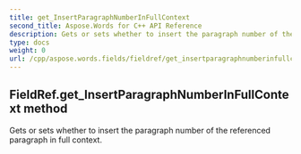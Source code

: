 ```yaml
---
title: get_InsertParagraphNumberInFullContext
second_title: Aspose.Words for C++ API Reference
description: Gets or sets whether to insert the paragraph number of the referenced paragraph in full context. 
type: docs
weight: 0
url: /cpp/aspose.words.fields/fieldref/get_insertparagraphnumberinfullcontext/
---
```

## FieldRef.get_InsertParagraphNumberInFullContext method


Gets or sets whether to insert the paragraph number of the referenced paragraph in full context. 

